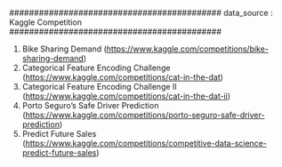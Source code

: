 ###########################################
data_source : Kaggle Competition 
###########################################

1. Bike Sharing Demand (https://www.kaggle.com/competitions/bike-sharing-demand)
2. Categorical Feature Encoding Challenge (https://www.kaggle.com/competitions/cat-in-the-dat)
3. Categorical Feature Encoding Challenge II (https://www.kaggle.com/competitions/cat-in-the-dat-ii)
4. Porto Seguro’s Safe Driver Prediction (https://www.kaggle.com/competitions/porto-seguro-safe-driver-prediction)
5. Predict Future Sales (https://www.kaggle.com/competitions/competitive-data-science-predict-future-sales)